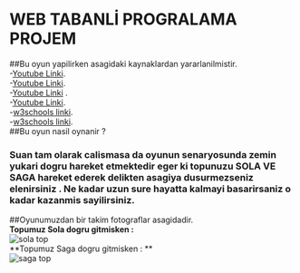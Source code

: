 # WEB TABANLİ PROGRALAMA PROJEM  
##Bu oyun yapilirken asagidaki kaynaklardan yararlanilmistir.  
-[Youtube Linki]( https://www.youtube.com/watch?v=hHwxdPIUUBo&t=9297s ).  
-[Youtube Linki]( https://www.youtube.com/watch?v=-ei7CLxoOVU&t=5s ).  
-[Youtube Linki](  https://www.youtube.com/watch?v=bG2BmmYr9NQ&t=66s) .  
-[Youtube Linki]( https://www.youtube.com/watch?v=lvzzdwBorG4 ).   
-[w3schools linki](https://www.w3schools.com/graphics/game_intro.asp  ).  
-[w3schools linki]( https://www.w3schools.com/graphics/canvas_intro.asp ).  
##Bu oyun nasil oynanir ?  
### Suan tam olarak calismasa da oyunun senaryosunda zemin yukari dogru hareket etmektedir eger ki topunuzu SOLA VE SAGA hareket ederek delikten asagiya dusurmezseniz elenirsiniz . Ne kadar uzun sure hayatta kalmayi basarirsaniz o kadar kazanmis sayilirsiniz.
##Oyunumuzdan bir takim fotograflar asagidadir.  
**Topumuz Sola dogru gitmisken :**  
![sola top](https://www.hizliresim.com/gxl5b09)  
**Topumuz Saga dogru gitmisken : **  
![saga top](https://www.hizliresim.com/a07ytj8)  

